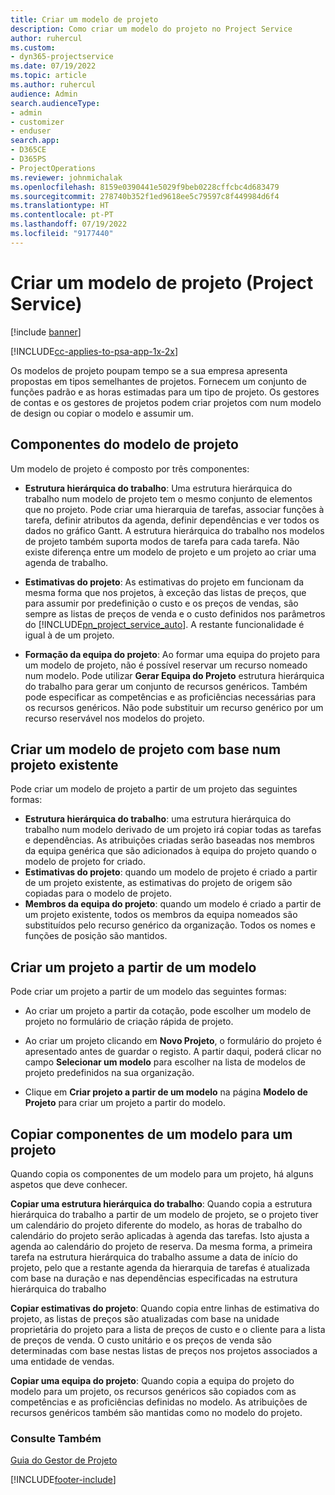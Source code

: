 ```yaml
---
title: Criar um modelo de projeto
description: Como criar um modelo do projeto no Project Service
author: ruhercul
ms.custom:
- dyn365-projectservice
ms.date: 07/19/2022
ms.topic: article
ms.author: ruhercul
audience: Admin
search.audienceType:
- admin
- customizer
- enduser
search.app:
- D365CE
- D365PS
- ProjectOperations
ms.reviewer: johnmichalak
ms.openlocfilehash: 8159e0390441e5029f9beb0228cffcbc4d683479
ms.sourcegitcommit: 278740b352f1ed9618ee5c79597c8f449984d6f4
ms.translationtype: HT
ms.contentlocale: pt-PT
ms.lasthandoff: 07/19/2022
ms.locfileid: "9177440"
---
```

# <a name="create-a-project-template-project-service"></a>Criar um modelo de projeto (Project Service)

[!include [banner](../includes/psa-now-project-operations.md)]

[!INCLUDE[cc-applies-to-psa-app-1x-2x](../includes/cc-applies-to-psa-app-1x-2x.md)]

Os modelos de projeto poupam tempo se a sua empresa apresenta propostas em tipos semelhantes de projetos. Fornecem um conjunto de funções padrão e as horas estimadas para um tipo de projeto. Os gestores de contas e os gestores de projetos podem criar projetos com num modelo de design ou copiar o modelo e assumir um.  
  
## <a name="components-of-project-template"></a>Componentes do modelo de projeto
 Um modelo de projeto é composto por três componentes:  
  
- **Estrutura hierárquica do trabalho**: Uma estrutura hierárquica do trabalho num modelo de projeto tem o mesmo conjunto de elementos que no projeto. Pode criar uma hierarquia de tarefas, associar funções à tarefa, definir atributos da agenda, definir dependências e ver todos os dados no gráfico Gantt. A estrutura hierárquica do trabalho nos modelos de projeto também suporta modos de tarefa para cada tarefa. Não existe diferença entre um modelo de projeto e um projeto ao criar uma agenda de trabalho.  
  
- **Estimativas do projeto**: As estimativas do projeto em funcionam da mesma forma que nos projetos, à exceção das listas de preços, que para assumir por predefinição o custo e os preços de vendas, são sempre as listas de preços de venda e o custo definidos nos parâmetros do [!INCLUDE[pn_project_service_auto](../includes/pn-project-service-auto.md)]. A restante funcionalidade é igual à de um projeto.  
  
- **Formação da equipa do projeto**: Ao formar uma equipa do projeto para um modelo de projeto, não é possível reservar um recurso nomeado num modelo. Pode utilizar **Gerar Equipa do Projeto** estrutura hierárquica do trabalho para gerar um conjunto de recursos genéricos. Também pode especificar as competências e as proficiências necessárias para os recursos genéricos. Não pode substituir um recurso genérico por um recurso reservável nos modelos do projeto.  

## <a name="create-a-project-template-from-an-existing-project"></a>Criar um modelo de projeto com base num projeto existente
Pode criar um modelo de projeto a partir de um projeto das seguintes formas:

- **Estrutura hierárquica do trabalho**: uma estrutura hierárquica do trabalho num modelo derivado de um projeto irá copiar todas as tarefas e dependências. As atribuições criadas serão baseadas nos membros da equipa genérica que são adicionados à equipa do projeto quando o modelo de projeto for criado.
- **Estimativas do projeto**: quando um modelo de projeto é criado a partir de um projeto existente, as estimativas do projeto de origem são copiadas para o modelo de projeto.
- **Membros da equipa do projeto**: quando um modelo é criado a partir de um projeto existente, todos os membros da equipa nomeados são substituídos pelo recurso genérico da organização. Todos os nomes e funções de posição são mantidos.

## <a name="create-a-project-from-a-template"></a>Criar um projeto a partir de um modelo  
 Pode criar um projeto a partir de um modelo das seguintes formas:  
  
-   Ao criar um projeto a partir da cotação, pode escolher um modelo de projeto no formulário de criação rápida de projeto.  
  
-   Ao criar um projeto clicando em **Novo Projeto**, o formulário do projeto é apresentado antes de guardar o registo. A partir daqui, poderá clicar no campo **Selecionar um modelo** para escolher na lista de modelos de projeto predefinidos na sua organização.  
  
-   Clique em **Criar projeto a partir de um modelo** na página **Modelo de Projeto** para criar um projeto a partir do modelo.  
  
## <a name="copying-components-of-a-template-to-a-project"></a>Copiar componentes de um modelo para um projeto  
 Quando copia os componentes de um modelo para um projeto, há alguns aspetos que deve conhecer.  
  
 **Copiar uma estrutura hierárquica do trabalho**: Quando copia a estrutura hierárquica do trabalho a partir de um modelo de projeto, se o projeto tiver um calendário do projeto diferente do modelo, as horas de trabalho do calendário do projeto serão aplicadas à agenda das tarefas. Isto ajusta a agenda ao calendário do projeto de reserva. Da mesma forma, a primeira tarefa na estrutura hierárquica do trabalho assume a data de início do projeto, pelo que a restante agenda da hierarquia de tarefas é atualizada com base na duração e nas dependências especificadas na estrutura hierárquica do trabalho  
  
 **Copiar estimativas do projeto**: Quando copia entre linhas de estimativa do projeto, as listas de preços são atualizadas com base na unidade proprietária do projeto para a lista de preços de custo e o cliente para a lista de preços de venda. O custo unitário e os preços de venda são determinadas com base nestas listas de preços nos projetos associados a uma entidade de vendas.  
  
 **Copiar uma equipa do projeto**: Quando copia a equipa do projeto do modelo para um projeto, os recursos genéricos são copiados com as competências e as proficiências definidas no modelo. As atribuições de recursos genéricos também são mantidas como no modelo do projeto.  
  
### <a name="see-also"></a>Consulte Também  
 [Guia do Gestor de Projeto](../psa/project-manager-guide.md)


[!INCLUDE[footer-include](../includes/footer-banner.md)]
